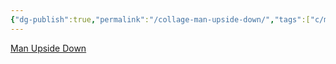 ```yaml
---
{"dg-publish":true,"permalink":"/collage-man-upside-down/","tags":["c/man","c/suit","c/bw","c/city","c/black","c/water"],"created":"2024-01-02T09:16:25.342-05:00","updated":"2024-01-02T09:17:35.677-05:00"}
---
```



[Man Upside Down](https://www.instagram.com/p/B9no6izhSB3/)
